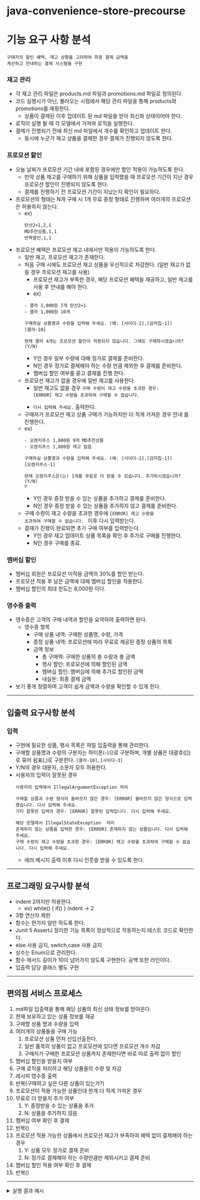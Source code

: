 # java-convenience-store-precourse

# 기능 요구 사항 분석

<code>구매자의 할인 혜택, 재고 상황을 고려하여 최종 결제 금액을 계산하고 안내하는 결제 시스템을 구현</code>

### 재고 관리

* 각 재고 관리 파일은 products.md 파일과 promotions.md 파일로 정의된다.
* 코드 실행시가 아닌, 불러오는 시점에서 해당 관리 파일을 통해 products와 promotions를 매핑한다.
    * 상품이 결제된 이후 업데이트 된 md 파일을 받아 최신화 상태이어야 한다.
* 로직이 실행 될 때 각 모델에서 가져와 로직을 실행한다.
* 결제가 진행되기 전에 최신 md 파일에서 개수를 확인하고 업데이트 한다.
    * 동시에 누군가 재고 상품을 결제한 경우 결제가 진행되지 않도록 한다.

### 프로모션 할인

* 오늘 날짜가 프로모션 기간 내에 포함된 경우에만 할인 적용이 가능하도록 한다.
    * 만약 상품 재고를 구매하기 위해 상품을 입력했을 때 프로모션 기간이 지난 경우 프로모션 할인이 진행되지 않도록 한다.
    * 결제를 진행하기 전 프로모션 기간이 지났는지 확인이 필요하다.
* 프로모션의 형태는 N개 구매 시 1개 무료 증정 형태로 진행하며 여러개의 프로모션은 허용하지 않는다.
    * ex)
      ```
      탄산2+1,2,1
      MD추천상품,1,1
      반짝할인,1,1
      ```
* 프로모션 혜택은 프로모션 재고 내에서만 적용이 가능하도록 한다.
    * 일반 재고, 프로모션 재고가 존재한다.
    * 처음 구매 시에도 프로모션 재고 상품을 우선적으로 차감한다. (일반 재고가 없을 경우 프로모션 재고를 사용)
        * 프로모션 재고가 부족한 경우, 해당 프로모션 혜택을 재공하고, 일반 재고를 사용 후 안내를 해야 한다.
        * ex)
      ```
      - 콜라 1,000원 7개 탄산2+1
      - 콜라 1,000원 10개
      
      구매하실 상품명과 수량을 입력해 주세요. (예: [사이다-2],[감자칩-1])
      [콜라-10]
  
      현재 콜라 4개는 프로모션 할인이 적용되지 않습니다. 그래도 구매하시겠습니까? (Y/N)
      ```
        * Y인 경우 일부 수량에 대해 정가로 결제를 준비한다.
        * N인 경우 정가로 결제해야 하는 수량 만큼 제외한 후 결재를 준비한다.
        * 멤버십 할인 여부를 묻고 결재를 진행 한다.
    * 프로모션 재고가 없을 경우에 일반 재고를 사용한다.
      * 일반 재고도 없을 경우 
      <code>구매 수량이 재고 수량을 초과한 경우: [ERROR] 재고 수량을 초과하여 구매할 수 없습니다.
      * 다시 입력해 주세요.</code> 출력한다.
    * 구매자가 프로모션 재고 상품 구매가 가능하지만 더 적게 가져온 경우 안내 를 진행한다.
    * ex)
      ```
      - 오렌지주스 1,800원 9개 MD추천상품
      - 오렌지주스 1,800원 재고 없음
      
      구매하실 상품명과 수량을 입력해 주세요. (예: [사이다-2],[감자칩-1])
      [오렌지주스-1]
  
      현재 오렌지주스은(는) 1개를 무료로 더 받을 수 있습니다. 추가하시겠습니까? (Y/N)
      Y
      ```
        * Y인 경우 증정 받을 수 있는 상품을 추가하고 결제를 준비한다.
        * N인 경우 증정 받을 수 있는 상품을 추가하지 않고 결제를 준비한다.
    * 구매 수량이 재고 수량을 초과한 경우에 <code>[ERROR] 재고 수량을 초과하여 구매할 수 없습니다. </code> 이후 다시 입력받는다.
    * 결재가 진행이 완료되면 추가 구매 여부를 입력받는다.
      * Y인 경우 재고 업데이트 상품 목록을 확인 후 추가로 구매를 진행한다.
      * N인 경우 구매를 종료.

### 멤버십 할인
* 멤버십 회원은 프로모션 미적용 금액의 30%를 할인 받는다.
* 프로모션 적용 후 남은 금액에 대해 멤버십 할인을 적용한다.
* 멤버십 할인의 최대 한도는 8,000원 이다.


### 영수증 출력
* 영수증은 고객의 구매 내역과 할인을 요약하여 출력하면 된다.
  * 영수증 항목
    * 구매 상품 내역: 구매한 상품명, 수량, 가격
    * 증정 상품 내역: 프로모션에 따라 무료로 제공된 증정 상품의 목록
    * 금액 정보
      * 총 구매액: 구매한 상품의 총 수량과 총 금액
      * 행사 할인: 프로모션에 의해 할인된 금액
      * 멤버십 할인: 멤버십에 의해 추가로 할인된 금액
      * 내실돈: 최종 결제 금액
* 보기 좋게 정렬하여 고객이 쉽게 금액과 수량을 확인할 수 있게 한다.

<hr>

## 입출력 요구사항 분석

### 입력
* 구현에 필요한 상품, 행사 목록은 파일 입출력을 통해 관리한다.
* 구매할 상품명과 수량의 구분자는 하이폰(-)으로 구분하며, 개별 상품은 대괄호([])로 묶어 쉼표(,)로 구분한다.
    <code>[콜라-10],[사이다-3]</code>
* Y/N의 경우 대문자, 소문자 모두 허용한다.
* 사용자의 입력이 잘못된 경우
    ```
    사용자의 입력에서 IllegalArgumentException 처리
  
    구매할 상품과 수량 형식이 올바르지 않은 경우: [ERROR] 올바르지 않은 형식으로 입력했습니다. 다시 입력해 주세요.
    기타 잘못된 입력의 경우: [ERROR] 잘못된 입력입니다. 다시 입력해 주세요.

    해당 모델에서 IllegalStateException  처리
    존재하지 않는 상품을 입력한 경우: [ERROR] 존재하지 않는 상품입니다. 다시 입력해 주세요.
    구매 수량이 재고 수량을 초과한 경우: [ERROR] 재고 수량을 초과하여 구매할 수 없습니다. 다시 입력해 주세요.
    
    ```
    * 에러 메시지 출력 이후 다시 인풋을 받을 수 있도록 한다. 

<hr> 

## 프로그래밍 요구사항 분석
* indent 2까지만 허용한다.
  * ex) while() { if() } indent → 2
* 3항 연산자 제한
* 함수는 한가지 일만 하도록 한다. 
* Junit 5 AssertJ 정리한 기능 목록이 정상적으로 작동하는지 테스트 코드로 확인한다. 
* else 사용 금지, switch,case 사용 금지 
* 상수는 Enum으로 관리한다. 
* 함수 메서드 길이가 10이 넘어가지 않도록 구현한다. 공백 또한 라인이다. 
* 입출력 담당 클래스 별도 구현


<hr>

## 편의점 서비스 프로세스
1. md파일 입출력을 통해 해당 상품의 최신 상태 정보를 받아온다.
2. 현재 보유하고 있는 상품 정보를 재공
3. 구매할 상품 명과 수량을 입력
4. 여러개의 상품들을 구매 가능
    1. 프로모션 상품 먼저 선입선출한다.
    2. 일반 품목의 상품이 없고 프로모션에 있다면 프로모션 개수 차감
    3. 구매자가 구매한 프로모션 상품까지 존재한다면 바로 따로 출력 없이 할인
5. 멤버십 할인을 받을지 여부
6. 구매 로직을 처리하고 해당 상품들의 수량 및 차감
7. 레시피 영수증 출력
8. 반복(구매하고 싶은 다른 상품이 있는가?)
9. 프로모션이 적용 가능한 상품인데 한개 더 적게 가져온 경우
10. 무료로 더 받을지 추가 여부
    1. Y: 증정받을 수 있는 상품을 추가
    2. N: 상품을 추가하지 않음
11. 멤버십 여부 확인 후 결제
12. 반복()
13. 프로모션 적용 가능한 상품에서 프로모션 재고가 부족하여 혜택 없이 결제해야 하는 경우
    1. Y: 상품 모두 정가로 결제 준비
    2. N: 정가로 결제해야 하는 수량만큼만 제외시키고 결제 준비
14. 멤버십 할인 적용 여부 확인 후 결제
15. 반복()
<hr>

<details>
<summary>실행 결과 예시</summary>
<div markdown="1">

```
안녕하세요. W편의점입니다.
현재 보유하고 있는 상품입니다.

- 콜라 1,000원 10개 탄산2+1
- 콜라 1,000원 10개
- 사이다 1,000원 8개 탄산2+1
- 사이다 1,000원 7개
- 오렌지주스 1,800원 9개 MD추천상품
- 오렌지주스 1,800원 재고 없음
- 탄산수 1,200원 5개 탄산2+1
- 탄산수 1,200원 재고 없음
- 물 500원 10개
- 비타민워터 1,500원 6개
- 감자칩 1,500원 5개 반짝할인
- 감자칩 1,500원 5개
- 초코바 1,200원 5개 MD추천상품
- 초코바 1,200원 5개
- 에너지바 2,000원 5개
- 정식도시락 6,400원 8개
- 컵라면 1,700원 1개 MD추천상품
- 컵라면 1,700원 10개

구매하실 상품명과 수량을 입력해 주세요. (예: [사이다-2],[감자칩-1])
[콜라-3],[에너지바-5]

멤버십 할인을 받으시겠습니까? (Y/N)
Y 

==============W 편의점================
상품명		수량	금액
콜라		3 	3,000
에너지바 		5 	10,000
=============증	정===============
콜라		1
====================================
총구매액		8	13,000
행사할인			-1,000
멤버십할인			-3,000
내실돈			 9,000

감사합니다. 구매하고 싶은 다른 상품이 있나요? (Y/N)
Y

안녕하세요. W편의점입니다.
현재 보유하고 있는 상품입니다.

- 콜라 1,000원 7개 탄산2+1
- 콜라 1,000원 10개
- 사이다 1,000원 8개 탄산2+1
- 사이다 1,000원 7개
- 오렌지주스 1,800원 9개 MD추천상품
- 오렌지주스 1,800원 재고 없음
- 탄산수 1,200원 5개 탄산2+1
- 탄산수 1,200원 재고 없음
- 물 500원 10개
- 비타민워터 1,500원 6개
- 감자칩 1,500원 5개 반짝할인
- 감자칩 1,500원 5개
- 초코바 1,200원 5개 MD추천상품
- 초코바 1,200원 5개
- 에너지바 2,000원 재고 없음
- 정식도시락 6,400원 8개
- 컵라면 1,700원 1개 MD추천상품
- 컵라면 1,700원 10개

구매하실 상품명과 수량을 입력해 주세요. (예: [사이다-2],[감자칩-1])
[콜라-10]

현재 콜라 4개는 프로모션 할인이 적용되지 않습니다. 그래도 구매하시겠습니까? (Y/N)
Y

멤버십 할인을 받으시겠습니까? (Y/N)
N

==============W 편의점================
상품명		수량	금액
콜라		10 	10,000
=============증	정===============
콜라		2
====================================
총구매액		10	10,000
행사할인			-2,000
멤버십할인			-0
내실돈			 8,000

감사합니다. 구매하고 싶은 다른 상품이 있나요? (Y/N)
Y

안녕하세요. W편의점입니다.
현재 보유하고 있는 상품입니다.

- 콜라 1,000원 재고 없음 탄산2+1
- 콜라 1,000원 7개
- 사이다 1,000원 8개 탄산2+1
- 사이다 1,000원 7개
- 오렌지주스 1,800원 9개 MD추천상품
- 오렌지주스 1,800원 재고 없음
- 탄산수 1,200원 5개 탄산2+1
- 탄산수 1,200원 재고 없음
- 물 500원 10개
- 비타민워터 1,500원 6개
- 감자칩 1,500원 5개 반짝할인
- 감자칩 1,500원 5개
- 초코바 1,200원 5개 MD추천상품
- 초코바 1,200원 5개
- 에너지바 2,000원 재고 없음
- 정식도시락 6,400원 8개
- 컵라면 1,700원 1개 MD추천상품
- 컵라면 1,700원 10개

구매하실 상품명과 수량을 입력해 주세요. (예: [사이다-2],[감자칩-1])
[오렌지주스-1]

현재 오렌지주스은(는) 1개를 무료로 더 받을 수 있습니다. 추가하시겠습니까? (Y/N)
Y

멤버십 할인을 받으시겠습니까? (Y/N)
Y

==============W 편의점================
상품명		수량	금액
오렌지주스		2 	3,600
=============증	정===============
오렌지주스		1
====================================
총구매액		2	3,600
행사할인			-1,800
멤버십할인			-0
내실돈			 1,800

감사합니다. 구매하고 싶은 다른 상품이 있나요? (Y/N)
N
```

</div>
</details>